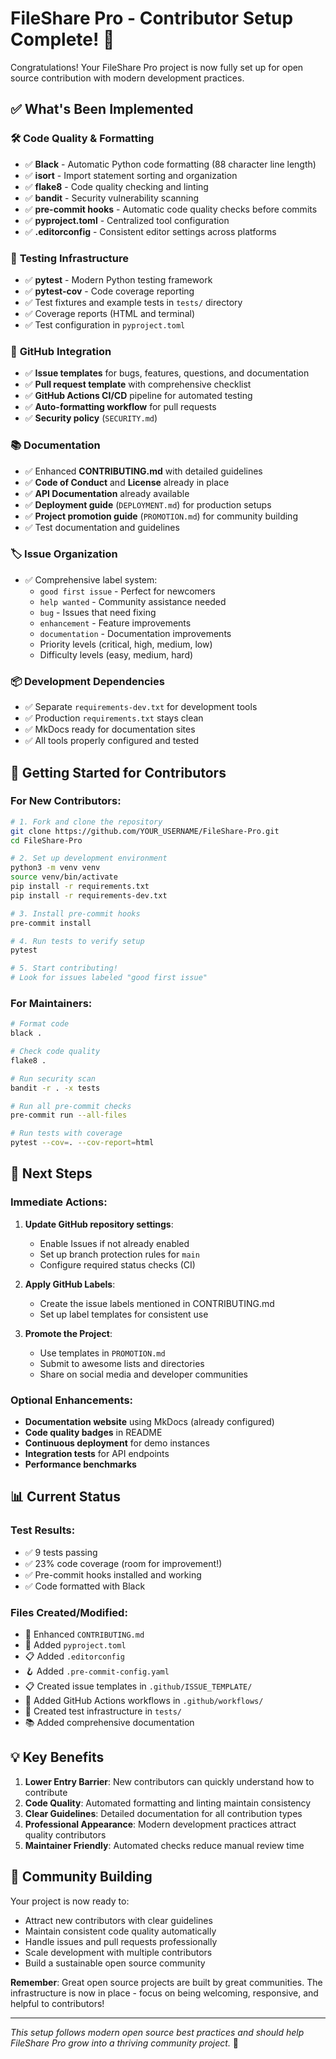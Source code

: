 # FileShare Pro - Contributor Setup Complete! 🎉

Congratulations! Your FileShare Pro project is now fully set up for open source contribution with modern development practices.

## ✅ What's Been Implemented

### 🛠 **Code Quality & Formatting**
- ✅ **Black** - Automatic Python code formatting (88 character line length)
- ✅ **isort** - Import statement sorting and organization
- ✅ **flake8** - Code quality checking and linting
- ✅ **bandit** - Security vulnerability scanning
- ✅ **pre-commit hooks** - Automatic code quality checks before commits
- ✅ **pyproject.toml** - Centralized tool configuration
- ✅ **.editorconfig** - Consistent editor settings across platforms

### 🧪 **Testing Infrastructure**
- ✅ **pytest** - Modern Python testing framework
- ✅ **pytest-cov** - Code coverage reporting
- ✅ Test fixtures and example tests in `tests/` directory
- ✅ Coverage reports (HTML and terminal)
- ✅ Test configuration in `pyproject.toml`

### 📝 **GitHub Integration**
- ✅ **Issue templates** for bugs, features, questions, and documentation
- ✅ **Pull request template** with comprehensive checklist
- ✅ **GitHub Actions CI/CD** pipeline for automated testing
- ✅ **Auto-formatting workflow** for pull requests
- ✅ **Security policy** (`SECURITY.md`)

### 📚 **Documentation**
- ✅ Enhanced **CONTRIBUTING.md** with detailed guidelines
- ✅ **Code of Conduct** and **License** already in place
- ✅ **API Documentation** already available
- ✅ **Deployment guide** (`DEPLOYMENT.md`) for production setups
- ✅ **Project promotion guide** (`PROMOTION.md`) for community building
- ✅ Test documentation and guidelines

### 🏷 **Issue Organization**
- ✅ Comprehensive label system:
  - `good first issue` - Perfect for newcomers
  - `help wanted` - Community assistance needed
  - `bug` - Issues that need fixing
  - `enhancement` - Feature improvements
  - `documentation` - Documentation improvements
  - Priority levels (critical, high, medium, low)
  - Difficulty levels (easy, medium, hard)

### 📦 **Development Dependencies**
- ✅ Separate `requirements-dev.txt` for development tools
- ✅ Production `requirements.txt` stays clean
- ✅ MkDocs ready for documentation sites
- ✅ All tools properly configured and tested

## 🚀 **Getting Started for Contributors**

### For New Contributors:
```bash
# 1. Fork and clone the repository
git clone https://github.com/YOUR_USERNAME/FileShare-Pro.git
cd FileShare-Pro

# 2. Set up development environment
python3 -m venv venv
source venv/bin/activate
pip install -r requirements.txt
pip install -r requirements-dev.txt

# 3. Install pre-commit hooks
pre-commit install

# 4. Run tests to verify setup
pytest

# 5. Start contributing!
# Look for issues labeled "good first issue"
```

### For Maintainers:
```bash
# Format code
black .

# Check code quality
flake8 .

# Run security scan
bandit -r . -x tests

# Run all pre-commit checks
pre-commit run --all-files

# Run tests with coverage
pytest --cov=. --cov-report=html
```

## 🎯 **Next Steps**

### Immediate Actions:
1. **Update GitHub repository settings**:
   - Enable Issues if not already enabled
   - Set up branch protection rules for `main`
   - Configure required status checks (CI)

2. **Apply GitHub Labels**:
   - Create the issue labels mentioned in CONTRIBUTING.md
   - Set up label templates for consistent use

3. **Promote the Project**:
   - Use templates in `PROMOTION.md`
   - Submit to awesome lists and directories
   - Share on social media and developer communities

### Optional Enhancements:
- **Documentation website** using MkDocs (already configured)
- **Code quality badges** in README
- **Continuous deployment** for demo instances
- **Integration tests** for API endpoints
- **Performance benchmarks**

## 📊 **Current Status**

### Test Results:
- ✅ 9 tests passing
- ✅ 23% code coverage (room for improvement!)
- ✅ Pre-commit hooks installed and working
- ✅ Code formatted with Black

### Files Created/Modified:
- 📝 Enhanced `CONTRIBUTING.md`
- 🔧 Added `pyproject.toml`
- 📋 Added `.editorconfig`
- 🪝 Added `.pre-commit-config.yaml`
- 📋 Created issue templates in `.github/ISSUE_TEMPLATE/`
- 🔄 Added GitHub Actions workflows in `.github/workflows/`
- 🧪 Created test infrastructure in `tests/`
- 📚 Added comprehensive documentation

## 💡 **Key Benefits**

1. **Lower Entry Barrier**: New contributors can quickly understand how to contribute
2. **Code Quality**: Automated formatting and linting maintain consistency
3. **Clear Guidelines**: Detailed documentation for all contribution types
4. **Professional Appearance**: Modern development practices attract quality contributors
5. **Maintainer Friendly**: Automated checks reduce manual review time

## 🤝 **Community Building**

Your project is now ready to:
- Attract new contributors with clear guidelines
- Maintain consistent code quality automatically
- Handle issues and pull requests professionally
- Scale development with multiple contributors
- Build a sustainable open source community

**Remember**: Great open source projects are built by great communities. The infrastructure is now in place - focus on being welcoming, responsive, and helpful to contributors!

---

*This setup follows modern open source best practices and should help FileShare Pro grow into a thriving community project.* 🌟
